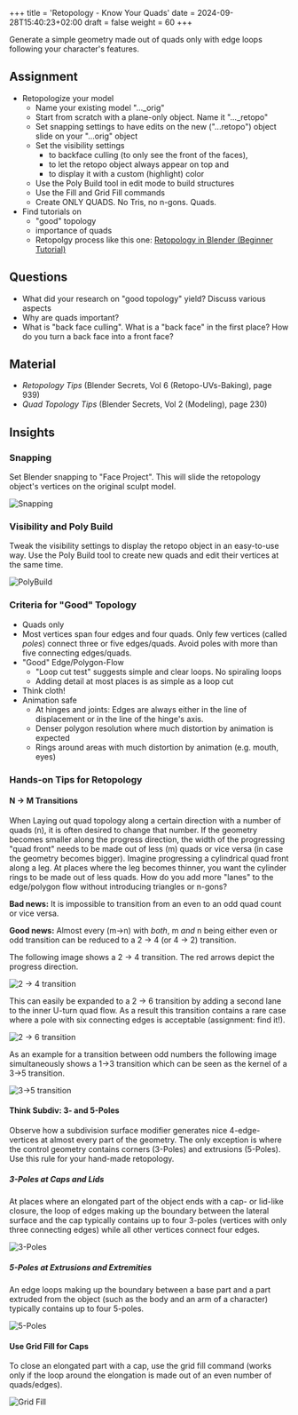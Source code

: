 +++
title = 'Retopology - Know Your Quads'
date = 2024-09-28T15:40:23+02:00
draft = false
weight = 60
+++

Generate a simple geometry made out of quads only with edge loops following your character's features.

## Assignment 

- Retopologize your model
  - Name your existing model "..._orig"
  - Start from scratch with a plane-only object. Name it "..._retopo"
  - Set snapping settings to have edits on the new ("...retopo") object slide on your "...orig" object
  - Set the visibility settings 
    - to backface culling (to only see the front of the faces), 
    - to let the retopo object always appear on top and 
    - to display it with a custom (highlight) color
  - Use the Poly Build tool in edit mode to build structures
  - Use the Fill and Grid Fill commands
  - Create ONLY QUADS. No Tris, no n-gons. Quads. 
- Find tutorials on 
  - "good" topology
  - importance of quads
  - Retopolgy process like this one: [Retopology in Blender (Beginner Tutorial)](https://www.youtube.com/watch?v=X2GNyEUvpD4)
 

## Questions

- What did your research on "good topology" yield? Discuss various aspects
- Why are quads important?
- What is "back face culling". What is a "back face" in the first place? How do you turn a back face into a front face?

## Material

- _Retopology Tips_ (Blender Secrets, Vol 6 (Retopo-UVs-Baking), page 939)
- _Quad Topology Tips_ (Blender Secrets, Vol 2 (Modeling), page 230)


## Insights

### Snapping

Set Blender snapping to "Face Project". This will slide the retopology object's vertices on the original sculpt model.

![Snapping](day_05_snapping_settings.png)

### Visibility and Poly Build

Tweak the visibility settings to display the retopo object in an easy-to-use way. Use the Poly Build tool to create new quads and edit their vertices at the same time.

![PolyBuild](day_05_visibility_polybuild.png)


### Criteria for "Good" Topology

- Quads only
- Most vertices span four edges and four quads. Only few vertices (called _poles_) connect three or five edges/quads. Avoid poles with more than five connecting edges/quads. 
- "Good" Edge/Polygon-Flow
  - "Loop cut test" suggests simple and clear loops. No spiraling loops
  - Adding detail at most places is as simple as a loop cut
- Think cloth! 
- Animation safe
  - At hinges and joints: Edges are always either in the line of displacement or in the line of the hinge's axis.
  - Denser polygon resolution where much distortion by animation is expected
  - Rings around areas with much distortion by animation (e.g. mouth, eyes)

### Hands-on Tips for Retopology

#### N → M Transitions

When Laying out quad topology along a certain direction with a number of quads (n), it is often desired to change that number. If the geometry becomes smaller along the progress direction, the width of the progressing "quad front" needs to be made out of less (m) quads or vice versa (in case the geometry becomes bigger). Imagine progressing a cylindrical quad front along a leg. At places where the leg becomes thinner, you want the cylinder rings to be made out of less quads. How do you add more "lanes"  to the edge/polygon flow without introducing triangles or n-gons?

**Bad news:** It is impossible to transition from an even to an odd quad count or vice versa.

**Good news:** Almost every (m→n) with _both_, m _and_ n being either even or odd transition can be reduced to a 2 → 4 (or 4 → 2) transition.

The following image shows a 2 → 4 transition. The red arrows depict the progress direction. 

![2 → 4 transition](day_05_2_to_4_transision.png)

This can easily be expanded to a 2 → 6 transition by adding a second lane to the inner U-turn quad flow. As a result this transition contains a rare case where a pole with six connecting edges is acceptable (assignment: find it!).

![2 → 6 transition](day_05_2_to_6_transision.png)

As an example for a transition between odd numbers the following image simultaneously shows a 1→3 transition which can be seen as the kernel of a 3→5 transition.

![3→5 transition](day_05_3_to_5_transision.png)

#### Think Subdiv: 3- and 5-Poles

Observe how a subdivision surface modifier generates nice 4-edge-vertices at almost every part of the geometry. The only exception is where the control geometry contains corners (3-Poles) and extrusions (5-Poles). Use this rule for your hand-made retopology.


##### 3-Poles at Caps and Lids

At places where an elongated part of the object ends with a cap- or lid-like closure, the loop of edges making up the boundary between the lateral surface and the cap typically contains up to four 3-poles (vertices with only three connecting edges) while all other vertices connect four edges.

![3-Poles](day_05_3-poles.png)

##### 5-Poles at Extrusions and Extremities

An edge loops making up the boundary between a base part and a part extruded from the object (such as the body and an arm of a character) typically contains up to four 5-poles.

![5-Poles](day_05_5-poles.png)


#### Use Grid Fill for Caps

To close an elongated part with a cap, use the grid fill command (works only if the loop around the elongation is made out of an even number of quads/edges).

![Grid Fill](day_05_grid_fill.png)